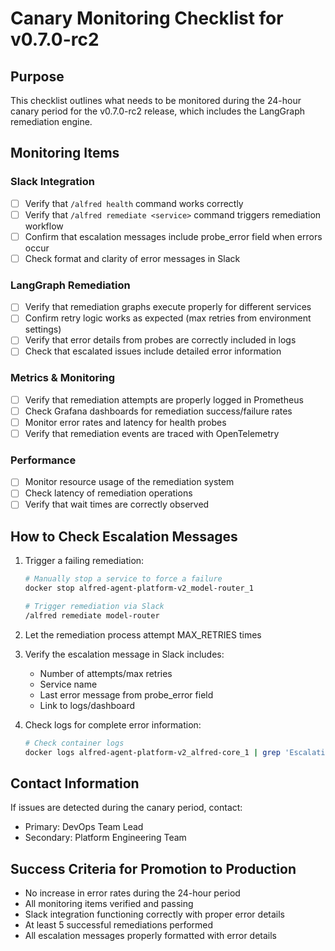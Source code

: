 # Canary Monitoring Checklist for v0.7.0-rc2

## Purpose
This checklist outlines what needs to be monitored during the 24-hour canary period for the v0.7.0-rc2 release, which includes the LangGraph remediation engine.

## Monitoring Items

### Slack Integration
- [ ] Verify that `/alfred health` command works correctly
- [ ] Verify that `/alfred remediate <service>` command triggers remediation workflow
- [ ] Confirm that escalation messages include probe_error field when errors occur
- [ ] Check format and clarity of error messages in Slack

### LangGraph Remediation
- [ ] Verify that remediation graphs execute properly for different services
- [ ] Confirm retry logic works as expected (max retries from environment settings)
- [ ] Verify that error details from probes are correctly included in logs
- [ ] Check that escalated issues include detailed error information

### Metrics & Monitoring
- [ ] Verify that remediation attempts are properly logged in Prometheus
- [ ] Check Grafana dashboards for remediation success/failure rates
- [ ] Monitor error rates and latency for health probes
- [ ] Verify that remediation events are traced with OpenTelemetry

### Performance
- [ ] Monitor resource usage of the remediation system
- [ ] Check latency of remediation operations
- [ ] Verify that wait times are correctly observed

## How to Check Escalation Messages

1. Trigger a failing remediation:
   ```bash
   # Manually stop a service to force a failure
   docker stop alfred-agent-platform-v2_model-router_1

   # Trigger remediation via Slack
   /alfred remediate model-router
   ```

2. Let the remediation process attempt MAX_RETRIES times

3. Verify the escalation message in Slack includes:
   - Number of attempts/max retries
   - Service name
   - Last error message from probe_error field
   - Link to logs/dashboard

4. Check logs for complete error information:
   ```bash
   # Check container logs
   docker logs alfred-agent-platform-v2_alfred-core_1 | grep 'Escalating remediation'
   ```

## Contact Information

If issues are detected during the canary period, contact:
- Primary: DevOps Team Lead
- Secondary: Platform Engineering Team

## Success Criteria for Promotion to Production

- No increase in error rates during the 24-hour period
- All monitoring items verified and passing
- Slack integration functioning correctly with proper error details
- At least 5 successful remediations performed
- All escalation messages properly formatted with error details
